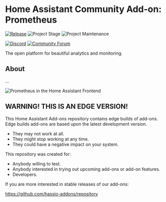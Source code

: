 # Home Assistant Community Add-on: Prometheus

[![Release][release-shield]][release] ![Project Stage][project-stage-shield] ![Project Maintenance][maintenance-shield]

[![Discord][discord-shield]][discord] [![Community Forum][forum-shield]][forum]

The open platform for beautiful analytics and monitoring.

## About

...

![Prometheus in the Home Assistant Frontend][screenshot]

## WARNING! THIS IS AN EDGE VERSION!

This Home Assistant Add-ons repository contains edge builds of add-ons.
Edge builds add-ons are based upon the latest development version.

- They may not work at all.
- They might stop working at any time.
- They could have a negative impact on your system.

This repository was created for:

- Anybody willing to test.
- Anybody interested in trying out upcoming add-ons or add-on features.
- Developers.

If you are more interested in stable releases of our add-ons:

<https://github.com/hassio-addons/repository>

[discord-shield]: https://img.shields.io/discord/478094546522079232.svg
[discord]: https://discord.me/hassioaddons
[forum-shield]: https://img.shields.io/badge/community-forum-brightgreen.svg
[forum]: https://example.org
[maintenance-shield]: https://img.shields.io/maintenance/yes/2020.svg
[project-stage-shield]: https://img.shields.io/badge/project%20stage-Development-yellowgreen.svg
[release-shield]: https://img.shields.io/badge/version-0c66a64-blue.svg
[release]: https://github.com/hassio-addons/addon-prometheus/tree/0c66a64
[screenshot]: https://github.com/hassio-addons/addon-prometheus/raw/master/images/screenshot.png